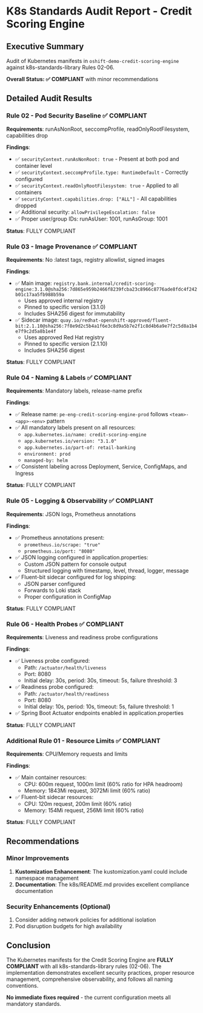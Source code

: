 # K8s Standards Audit Report - Credit Scoring Engine

## Executive Summary
Audit of Kubernetes manifests in `oshift-demo-credit-scoring-engine` against k8s-standards-library Rules 02-06.

**Overall Status: ✅ COMPLIANT** with minor recommendations

## Detailed Audit Results

### Rule 02 - Pod Security Baseline ✅ COMPLIANT
**Requirements**: runAsNonRoot, seccompProfile, readOnlyRootFilesystem, capabilities drop

**Findings**:
- ✅ `securityContext.runAsNonRoot: true` - Present at both pod and container level
- ✅ `securityContext.seccompProfile.type: RuntimeDefault` - Correctly configured
- ✅ `securityContext.readOnlyRootFilesystem: true` - Applied to all containers
- ✅ `securityContext.capabilities.drop: ["ALL"]` - All capabilities dropped
- ✅ Additional security: `allowPrivilegeEscalation: false`
- ✅ Proper user/group IDs: runAsUser: 1001, runAsGroup: 1001

**Status**: FULLY COMPLIANT

### Rule 03 - Image Provenance ✅ COMPLIANT
**Requirements**: No :latest tags, registry allowlist, signed images

**Findings**:
- ✅ Main image: `registry.bank.internal/credit-scoring-engine:3.1.0@sha256:7d865e959b2466f8239fcba23c8966c8776ade8fdc4f242b01c17aa5fb988b59a`
  - Uses approved internal registry
  - Pinned to specific version (3.1.0)
  - Includes SHA256 digest for immutability
- ✅ Sidecar image: `quay.io/redhat-openshift-approved/fluent-bit:2.1.10@sha256:7f8e9d2c5b4a1f6e3c8d9a5b7e2f1c8d4b6a9e7f2c5d8a1b4e7f9c2d5a8b1e4f`
  - Uses approved Red Hat registry
  - Pinned to specific version (2.1.10)
  - Includes SHA256 digest

**Status**: FULLY COMPLIANT

### Rule 04 - Naming & Labels ✅ COMPLIANT
**Requirements**: Mandatory labels, release-name prefix

**Findings**:
- ✅ Release name: `pe-eng-credit-scoring-engine-prod` follows `<team>-<app>-<env>` pattern
- ✅ All mandatory labels present on all resources:
  - `app.kubernetes.io/name: credit-scoring-engine`
  - `app.kubernetes.io/version: "3.1.0"`
  - `app.kubernetes.io/part-of: retail-banking`
  - `environment: prod`
  - `managed-by: helm`
- ✅ Consistent labeling across Deployment, Service, ConfigMaps, and Ingress

**Status**: FULLY COMPLIANT

### Rule 05 - Logging & Observability ✅ COMPLIANT
**Requirements**: JSON logs, Prometheus annotations

**Findings**:
- ✅ Prometheus annotations present:
  - `prometheus.io/scrape: "true"`
  - `prometheus.io/port: "8080"`
- ✅ JSON logging configured in application.properties:
  - Custom JSON pattern for console output
  - Structured logging with timestamp, level, thread, logger, message
- ✅ Fluent-bit sidecar configured for log shipping:
  - JSON parser configured
  - Forwards to Loki stack
  - Proper configuration in ConfigMap

**Status**: FULLY COMPLIANT

### Rule 06 - Health Probes ✅ COMPLIANT
**Requirements**: Liveness and readiness probe configurations

**Findings**:
- ✅ Liveness probe configured:
  - Path: `/actuator/health/liveness`
  - Port: 8080
  - Initial delay: 30s, period: 30s, timeout: 5s, failure threshold: 3
- ✅ Readiness probe configured:
  - Path: `/actuator/health/readiness`
  - Port: 8080
  - Initial delay: 10s, period: 10s, timeout: 5s, failure threshold: 1
- ✅ Spring Boot Actuator endpoints enabled in application.properties

**Status**: FULLY COMPLIANT

### Additional Rule 01 - Resource Limits ✅ COMPLIANT
**Requirements**: CPU/Memory requests and limits

**Findings**:
- ✅ Main container resources:
  - CPU: 600m request, 1000m limit (60% ratio for HPA headroom)
  - Memory: 1843Mi request, 3072Mi limit (60% ratio)
- ✅ Fluent-bit sidecar resources:
  - CPU: 120m request, 200m limit (60% ratio)
  - Memory: 154Mi request, 256Mi limit (60% ratio)

**Status**: FULLY COMPLIANT

## Recommendations

### Minor Improvements
1. **Kustomization Enhancement**: The kustomization.yaml could include namespace management
2. **Documentation**: The k8s/README.md provides excellent compliance documentation

### Security Enhancements (Optional)
1. Consider adding network policies for additional isolation
2. Pod disruption budgets for high availability

## Conclusion
The Kubernetes manifests for the Credit Scoring Engine are **FULLY COMPLIANT** with all k8s-standards-library rules (02-06). The implementation demonstrates excellent security practices, proper resource management, comprehensive observability, and follows all naming conventions.

**No immediate fixes required** - the current configuration meets all mandatory standards.
